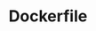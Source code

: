 ---
title: Dockerfile
description: description
menuWeight: 1
paths:
- apify-platform/deploying/dockerfile
---